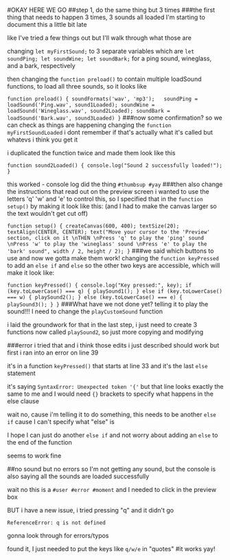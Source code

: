 #OKAY HERE WE GO
##step 1, do the same thing but 3 times
###the first thing that needs to happen 3 times, 3 sounds all loaded
I'm starting to document this a little bit late

like I've tried a few things out but I'll walk through what those are

changing `let myFirstSound;` to 3 separate variables which are
`let soundPing;
let soundWine;
let soundBark;`
for a ping sound, wineglass, and a bark, respectively

then changing the `function preload()` to contain multiple loadSound functions, to load all three sounds, so it looks like

`function preload() {
  soundFormats('wav', 'mp3');  
  soundPing = loadSound('Ping.wav', sound1Loaded);
  soundWine = loadSound('Wineglass.wav', sound2Loaded);
  soundBark = loadSound('Bark.wav', sound3Loaded)
}` 
###now some confirmation? so we can check as things are happening
changing the `function myFirstSoundLoaded` i dont remember if that's actually what it's called but whatevs i think you get it

i duplicated the function twice and made them look like this

`function sound2Loaded() {
  console.log("Sound 2 successfully loaded!");
}`

this worked - console log did the thing
`#thumbsup #yay`
###then also change the instructions that read out on the preview screen
i wanted to use the letters 'q' 'w' and 'e' to control this, so I specified that in the `function setup()` by making it look like this: (and I had to make the canvas larger so the text wouldn't get cut off)

`function setup() {
  createCanvas(600, 400);
  textSize(20);
  textAlign(CENTER, CENTER);
  text("Move your cursor to the 'Preview' section, click on it \nTHEN \nPress 'q' to play the 'ping' sound \nPress 'w' to play the 'wineglass' sound \nPress 'e' to play the 'bark' sound", width / 2, height / 2);
}`
###we said which buttons to use and now we gotta make them work!
changing the `function keyPressed` to add an `else if` and `else` so the other two keys are accessible, which will make it look like:

`function keyPressed() {
  console.log("Key pressed:", key);
  if (key.toLowerCase() === q) {
    playSound1();
  } else if (key.toLowerCase() === w) {
    playSound2();
  } else (key.toLowerCase() === e) {
    playSound3();
  }
}`
###What have we not done yet? telling it to play the sound!!!
I need to change the `playCustomSound` function

i laid the groundwork for that in the last step, i just need to create 3 functions now called `playSound2`, so just more copying and modifying

###error
i tried that and i think those edits i just described should work but first i ran into an error on line 39

it's in a function `keyPressed()` that starts at line 33 and it's the last `else` statement

it's saying `SyntaxError: Unexpected token '{'` but that line looks exactly the same to me and I would need `{}` brackets to specify what happens in the else clause

wait no, cause i'm telling it to do something, this needs to be another `else if` cause I can't specify what "else" is

I hope I can just do another `else if` and not worry about adding an `else` to the end of the function

seems to work fine

##no sound but no errors
so I'm not getting any sound, but the console is also saying all the sounds are loaded successfully

wait no this is a `#user #error #moment` and I needed to click in the preview box

BUT i have a new issue, i tried pressing "q" and it didn't go

`ReferenceError: q is not defined`

gonna look through for errors/typos

found it, I just needed to put the keys like `q/w/e` in "quotes"
#it works yay!
